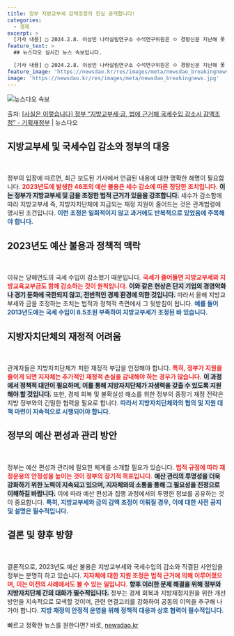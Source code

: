```yaml
---
title: 정부 지방교부세 감액조정의 진실 공개합니다!
categories:
  - 경제
excerpt: >
  [기사 내용] □ 2024.2.8. 이상민 나라살림연구소 수석연구위원은 ㅇ 경향신문 지난해 못 쓴 예산 46…
feature_text: >
  ## 뉴스다오 실시간 뉴스 속보입니다.

  [기사 내용] □ 2024.2.8. 이상민 나라살림연구소 수석연구위원은 ㅇ 경향신문 지난해 못 쓴 예산 46…
feature_image: 'https://newsdao.kr/res/images/meta/newsdao_breakingnews.jpg'
image: 'https://newsdao.kr/res/images/meta/newsdao_breakingnews.jpg'
---
```


![뉴스다오 속보](https://newsdao.kr/res/images/meta/newsdao_breakingnews.jpg)

<p>출처: <a href="https://newsdao.kr/3147" rel="dofollow">[사실은 이렇습니다] 정부 “지방교부세·금, 법에 근거해 국세수입 감소시 감액조정” - 기획재정부</a> | 뉴스다오</p>

<h2 data-ke-size="size26">지방교부세 및 국세수입 감소와 정부의 대응</h2>

<p data-ke-size="size16">&nbsp;</p>

정부의 입장에 따르면, 최근 보도된 기사에서 언급된 내용에 대한 명확한 해명이 필요합니다. <b><span style="color: #ee2323;">2023년도에 발생한 46조의 예산 불용은 세수 감소에 따른 정당한 조치입니다.</span></b> <b><span style="background-color: #21538527;">이는 정부가 지방교부세 및 금을 조정한 법적 근거가 있음을 강조합니다.</span></b> 세수가 감소함에 따라 지방교부세 즉, 지방자치단체에 지급되는 재정 지원이 줄어드는 것은 관계법령에 명시된 조건입니다. <b><span style="color: #1a5490;">이런 조정은 일회적이지 않고 과거에도 반복적으로 있었음에 주목해야 합니다.</span></b>

<h2 data-ke-size="size26">2023년도 예산 불용과 정책적 맥락</h2>

<p data-ke-size="size16">&nbsp;</p>

이유는 당해연도의 국세 수입이 감소했기 때문입니다. <b><span style="color: #ee2323;">국세가 줄어들면 지방교부세와 지방교육교부금도 함께 감소하는 것이 원칙입니다.</span></b> <b><span style="background-color: #21538527;">이와 같은 현상은 단지 기업의 경영악화나 경기 둔화에 국한되지 않고, 전반적인 경제 환경에 의한 것입니다.</span></b> 따라서 올해 지방교부세와 금을 조정하는 조치는 법적과 정책적 측면에서 그 뒷받침이 됩니다. <b><span style="color: #1a5490;">예를 들어 2013년도에는 국세 수입이 8.5조원 부족하여 지방교부세가 조정된 바 있습니다.</span></b>

<h2 data-ke-size="size26">지방자치단체의 재정적 어려움</h2>

<p data-ke-size="size16">&nbsp;</p>

관계자들은 지방자치단체가 처한 재정적 부담을 인정해야 합니다. <b><span style="color: #ee2323;">특히, 정부가 지원을 줄이게 되면 지자체는 추가적인 재정적 손실을 감내해야 하는 경우가 많습니다.</span></b> <b><span style="background-color: #21538527;">이 과정에서 정책적 대안이 필요하며, 이를 통해 지방자치단체가 자생력을 갖출 수 있도록 지원해야 할 것입니다.</span></b> 또한, 경제 회복 및 불확실성 해소를 위한 정부의 중장기 재정 전략은 지방 정부와의 긴밀한 협력을 필요로 합니다. <b><span style="color: #1a5490;">따라서 지방자치단체와의 협의 및 지원 대책 마련이 지속적으로 시행되어야 합니다.</span></b>

<h2 data-ke-size="size26">정부의 예산 편성과 관리 방안</h2>

<p data-ke-size="size16">&nbsp;</p>

정부는 예산 편성과 관리에 필요한 체계를 소개할 필요가 있습니다. <b><span style="color: #ee2323;">법적 규정에 따라 재정운용의 안정성을 높이는 것이 정부의 장기적 목표입니다.</span></b> <b><span style="background-color: #21538527;">예산 관리의 투명성을 더욱 강화하기 위한 노력이 지속되고 있으며, 지자체와의 소통을 통해 그 필요성을 진정으로 이해하길 바랍니다.</span></b> 이에 따라 예산 편성과 집행 과정에서의 투명한 정보를 공유하는 것이 중요합니다. <b><span style="color: #1a5490;">특히, 지방교부세와 금의 감액 조정이 이뤄질 경우, 이에 대한 사전 공지 및 설명은 필수적입니다.</span></b>

<h2 data-ke-size="size26">결론 및 향후 방향</h2>

<p data-ke-size="size16">&nbsp;</p>

결론적으로, 2023년도 예산 불용은 지방교부세와 국세수입의 감소와 직결된 사안임을 정부는 분명히 하고 있습니다. <b><span style="color: #ee2323;">지자체에 대한 지원 조정은 법적 근거에 의해 이루어졌으며, 이는 이전의 사례에서도 볼 수 있는 일입니다.</span></b> <b><span style="background-color: #21538527;">향후 이러한 문제 해결을 위해 정부와 지방자치단체 간의 대화가 필수적입니다.</span></b> 정부는 경제 회복과 지방재정지원을 위한 개선 방안을 지속적으로 모색할 것이며, 관련 연결고리를 강화하여 공동의 이익을 추구해 나가야 합니다. <b><span style="color: #1a5490;">지방 재정의 안정적 운영을 위해 정책적 대응과 상호 협력이 필수적입니다.</span></b>

<p data-ke-size="size16"></p> 

빠르고 정확한 뉴스를 원한다면? 바로, <a href="https://newsdao.kr" rel="dofollow">newsdao.kr</a>


